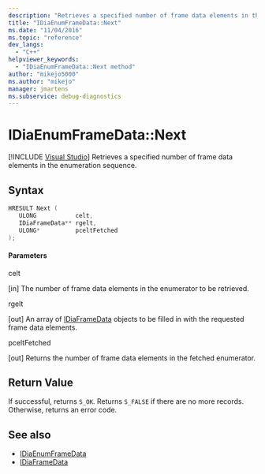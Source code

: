 ```yaml
---
description: "Retrieves a specified number of frame data elements in the enumeration sequence."
title: "IDiaEnumFrameData::Next"
ms.date: "11/04/2016"
ms.topic: "reference"
dev_langs:
  - "C++"
helpviewer_keywords:
  - "IDiaEnumFrameData::Next method"
author: "mikejo5000"
ms.author: "mikejo"
manager: jmartens
ms.subservice: debug-diagnostics
---
```

# IDiaEnumFrameData::Next

 [!INCLUDE [Visual Studio](~/includes/applies-to-version/vs-windows-only.md)]
Retrieves a specified number of frame data elements in the enumeration sequence.

## Syntax

```C++
HRESULT Next ( 
   ULONG           celt,
   IDiaFrameData** rgelt,
   ULONG*          pceltFetched
);
```

#### Parameters
 celt

[in] The number of frame data elements in the enumerator to be retrieved.

 rgelt

[out] An array of [IDiaFrameData](../../debugger/debug-interface-access/idiaframedata.md) objects to be filled in with the requested frame data elements.

 pceltFetched

[out] Returns the number of frame data elements in the fetched enumerator.

## Return Value
 If successful, returns `S_OK`. Returns `S_FALSE` if there are no more records. Otherwise, returns an error code.

## See also
- [IDiaEnumFrameData](../../debugger/debug-interface-access/idiaenumframedata.md)
- [IDiaFrameData](../../debugger/debug-interface-access/idiaframedata.md)
